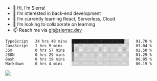 - 👋 Hi, I’m Sierra!
- 👀 I’m interested in back-end development
- 🌱 I’m currently learning React, Serverless, Cloud
- 💞️ I’m looking to collaborate on learning
- 📫 Reach me via git@sierrac.dev

<!--START_SECTION:waka-->

```text
TypeScript   34 hrs 40 mins  ███████████████████████░░   91.70 %
JavaScript   1 hrs 9 mins    ▓░░░░░░░░░░░░░░░░░░░░░░░░   03.04 %
JSX          0 hrs 57 mins   ▓░░░░░░░░░░░░░░░░░░░░░░░░   02.50 %
JSON         0 hrs 29 mins   ▒░░░░░░░░░░░░░░░░░░░░░░░░   01.29 %
Bash         0 hrs 19 mins   ▒░░░░░░░░░░░░░░░░░░░░░░░░   00.85 %
Markdown     0 hrs 4 mins    ░░░░░░░░░░░░░░░░░░░░░░░░░   00.19 %
```

<!--END_SECTION:waka-->


![](https://hit.yhype.me/github/profile?user_id=7351311)
